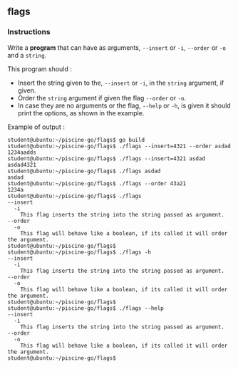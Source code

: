 ## flags

### Instructions

Write a **program** that can have as arguments, `--insert` or `-i`,  `--order` or `-o` and a `string`.

This program should :

- Insert the string given to the, `--insert` or `-i`, in the `string` argument, if given.
- Order the `string` argument if given the flag `--order` or `-o`.
- In case they are no arguments or the flag, `--help` or `-h`, is given it should print the options, as shown in the example.

Example of output :

```console
student@ubuntu:~/piscine-go/flags$ go build
student@ubuntu:~/piscine-go/flags$ ./flags --insert=4321 --order asdad
1234aadds
student@ubuntu:~/piscine-go/flags$ ./flags --insert=4321 asdad
asdad4321
student@ubuntu:~/piscine-go/flags$ ./flags asdad
asdad
student@ubuntu:~/piscine-go/flags$ ./flags --order 43a21
1234a
student@ubuntu:~/piscine-go/flags$ ./flags
--insert
  -i
    This flag inserts the string into the string passed as argument.
--order
  -o
    This flag will behave like a boolean, if its called it will order the argument.
student@ubuntu:~/piscine-go/flags$
student@ubuntu:~/piscine-go/flags$ ./flags -h
--insert
  -i
    This flag inserts the string into the string passed as argument.
--order
  -o
    This flag will behave like a boolean, if its called it will order the argument.
student@ubuntu:~/piscine-go/flags$
student@ubuntu:~/piscine-go/flags$ ./flags --help
--insert
  -i
    This flag inserts the string into the string passed as argument.
--order
  -o
    This flag will behave like a boolean, if its called it will order the argument.
student@ubuntu:~/piscine-go/flags$
```
